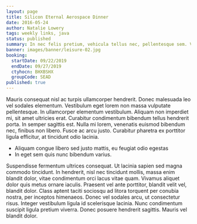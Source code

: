 ```yaml
---
layout: page
title: Silicon Eternal Aerospace Dinner
date: 2016-05-24
author: Natalie Lowery
tags: weekly links, java
status: published
summary: In nec felis pretium, vehicula tellus nec, pellentesque sem. Vestibulum.
banner: images/banner/leisure-02.jpg
booking:
  startDate: 09/22/2019
  endDate: 09/27/2019
  ctyhocn: BHXBSHX
  groupCode: SEAD
published: true
---
```

Mauris consequat nisl ac turpis ullamcorper hendrerit. Donec malesuada leo vel sodales elementum. Vestibulum eget lorem non massa vulputate pellentesque. In ullamcorper elementum vestibulum. Aliquam non imperdiet mi, sit amet ultricies erat. Curabitur condimentum bibendum tellus hendrerit porta. In semper sagittis est. Nulla mi lorem, venenatis euismod bibendum nec, finibus non libero. Fusce ac arcu justo. Curabitur pharetra ex porttitor ligula efficitur, at tincidunt odio lacinia.

* Aliquam congue libero sed justo mattis, eu feugiat odio egestas
* In eget sem quis nunc bibendum varius.

Suspendisse fermentum ultrices consequat. Ut lacinia sapien sed magna commodo tincidunt. In hendrerit, nisl nec tincidunt mollis, massa enim blandit dolor, vitae condimentum orci lacus vitae quam. Vivamus aliquet dolor quis metus ornare iaculis. Praesent vel ante porttitor, blandit velit vel, blandit dolor. Class aptent taciti sociosqu ad litora torquent per conubia nostra, per inceptos himenaeos. Donec vel sodales arcu, ut consectetur risus. Integer vestibulum ligula id scelerisque lacinia. Nunc condimentum suscipit ligula pretium viverra. Donec posuere hendrerit sagittis. Mauris vel blandit dolor.
